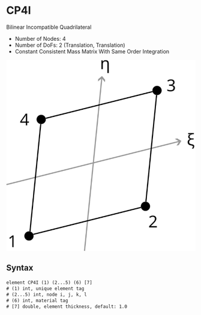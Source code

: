 # CP4I

Bilinear Incompatible Quadrilateral

* Number of Nodes: 4
* Number of DoFs: 2 (Translation, Translation)
* Constant Consistent Mass Matrix With Same Order Integration

![encoding](CP4.svg)

## Syntax

```
element CP4I (1) (2...5) (6) [7]
# (1) int, unique element tag
# (2...5) int, node i, j, k, l
# (6) int, material tag
# [7] double, element thickness, default: 1.0
```
